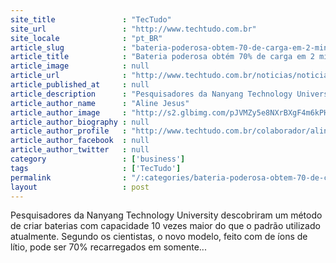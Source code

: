 ```yaml
---
site_title               : "TecTudo"
site_url                 : "http://www.techtudo.com.br"
site_locale              : "pt_BR"
article_slug             : "bateria-poderosa-obtem-70-de-carga-em-2-min-e-tem-vida-util-de-20-anos"
article_title            : "Bateria poderosa obtém 70% de carga em 2 min e tem vida útil de 20 anos"
article_image            : null
article_url              : "http://www.techtudo.com.br/noticias/noticia/2014/10/bateria-poderosa-obtem-70-de-carga-em-2-min-e-tem-vida-util-de-20-anos.html"
article_published_at     : null
article_description      : "Pesquisadores da Nanyang Technology University descobriram um método de criar baterias com capacidade 10 vezes maior do que o padrão utilizado atualmente. Segundo os cientistas, o novo modelo, feito com de íons de lítio, pode ser 70% recarregados em somente..."
article_author_name      : "Aline Jesus"
article_author_image     : "http://s2.glbimg.com/pJVMZy5e8NXrBXgF4m6kPHLXlMY=/30x30/s2.glbimg.com/g6vWrq_-rhEgMySUGkwmrgD5K70=/0x0:140x140/75x75/s.glbimg.com/po/tt2/f/original/2013/01/22/aline-jesus.jpeg"
article_author_biography : null
article_author_profile   : "http://www.techtudo.com.br/colaborador/aline-jesus.html"
article_author_facebook  : null
article_author_twitter   : null
category                 : ['business']
tags                     : ['TecTudo']
permalink                : "/:categories/bateria-poderosa-obtem-70-de-carga-em-2-min-e-tem-vida-util-de-20-anos/"
layout                   : post
---
```


Pesquisadores da Nanyang Technology University descobriram um método de criar baterias com capacidade 10 vezes maior do que o padrão utilizado atualmente. Segundo os cientistas, o novo modelo, feito com de íons de lítio, pode ser 70% recarregados em somente...
